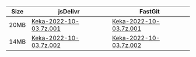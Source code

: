 |    Size   |     jsDelivr  | FastGit |
|  ---  |  ---  |  ---  |
| 20MB | [Keka-2022-10-03.7z.001](https://cdn.jsdelivr.net/gh/mainians/Keka@main/Keka-2022-10-03.7z.001) | [Keka-2022-10-03.7z.001](https://raw.fastgit.org/mainians/Keka/main/Keka-2022-10-03.7z.001) |
| 14MB | [Keka-2022-10-03.7z.002](https://cdn.jsdelivr.net/gh/mainians/Keka@main/Keka-2022-10-03.7z.002) | [Keka-2022-10-03.7z.002](https://raw.fastgit.org/mainians/Keka/main/Keka-2022-10-03.7z.002) |

